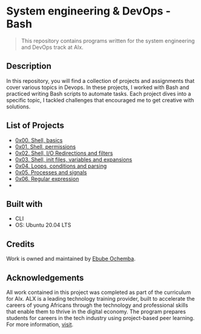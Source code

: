 # System engineering & DevOps - Bash

> This repository contains programs written for the system engineering and DevOps
> track at Alx.

## Description

In this repository, you will find a collection of projects and assignments that cover various topics in Devops. In these projects, I worked with Bash and practiced writing Bash scripts to automate tasks. Each project dives into a specific topic, I tackled challenges that encouraged me to get creative with solutions.

## List of Projects

- [0x00. Shell, basics](https://github.com/Ebube-Ochemba/alx-system_engineering-devops/tree/master/0x00-shell_basics)
- [0x01. Shell, permissions](https://github.com/Ebube-Ochemba/alx-system_engineering-devops/tree/master/0x01-shell_permissions)
- [0x02. Shell, I/O Redirections and filters](https://github.com/Ebube-Ochemba/alx-system_engineering-devops/tree/master/0x02-shell_redirections)
- [0x03. Shell, init files, variables and expansions](https://github.com/Ebube-Ochemba/alx-system_engineering-devops/tree/master/0x03-shell_variables_expansions)
- [0x04. Loops, conditions and parsing](https://github.com/Ebube-Ochemba/alx-system_engineering-devops/tree/master/0x04-loops_conditions_and_parsing)
- [0x05. Processes and signals](https://github.com/Ebube-Ochemba/alx-system_engineering-devops/tree/master/0x05-processes_and_signals)
- [0x06. Regular expression](https://github.com/Ebube-Ochemba/alx-system_engineering-devops/tree/master/0x06-regular_expressions)
- []()

## Built with
- CLI
- OS: Ubuntu 20.04 LTS

## Credits

Work is owned and maintained by [Ebube Ochemba](https://twitter.com/ebube116).

## Acknowledgements

All work contained in this project was completed as part of the curriculum for Alx. ALX is a leading technology training provider, built to accelerate the careers of young Africans through the technology and professional skills that enable them to thrive in the digital economy. The program prepares students for careers in the tech industry using project-based peer learning.
For more information, [visit](https://www.alxafrica.com/).
